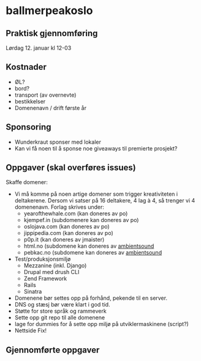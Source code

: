 # ballmerpeakoslo

## Praktisk gjennomføring

Lørdag 12. januar kl 12-03

## Kostnader
* ØL?
* bord?
* transport (av overnevte)
* bestikkelser
* Domenenavn / drift første år

## Sponsoring
* Wunderkraut sponser med lokaler
* Kan vi få noen til å sponse noe giveaways til premierte prosjekt?

## Oppgaver (skal overføres issues)

Skaffe domener:

 * Vi må komme på noen artige domener som trigger kreativiteten i deltakerene. Dersom vi satser på 16 deltakere, 4 lag à 4, så trenger vi 4 domenenavn. Forlag skrives under:
	* yearofthewhale.com (kan doneres av po)
	* kjempef.in (subdomenere kan doneres av po)
	* oslojava.com (kan doneres av po)
	* jippipedia.com (kan doneres av po)
	* p0p.it (kan doneres av jmaister)
    * html.no (subdomene kan doneres av [ambientsound](https://github.com/ambientsound)
    * pebkac.no (subdomene kan doneres av [ambientsound](https://github.com/ambientsound)
* Test/produksjonsmiljø
    * Mezzanine (inkl. Django)
    * Drupal med drush CLI
    * Zend Framework
    * Rails
    * Sinatra
* Domenene bør settes opp på forhånd, pekende til en server.
* DNS og stæsj bør være klart i god tid.
* Støtte for store språk og rammeverk
* Sette opp git repo til alle domenene
* lage for dummies for å sette opp miljø på utviklermaskinene (script?)
* Nettside Fix!

## Gjennomførte oppgaver
